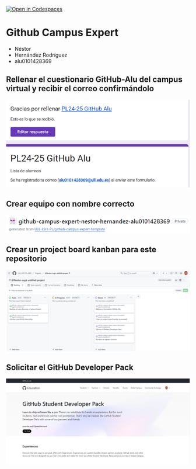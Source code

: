 [![Open in Codespaces](https://classroom.github.com/assets/launch-codespace-7f7980b617ed060a017424585567c406b6ee15c891e84e1186181d67ecf80aa0.svg)](https://classroom.github.com/open-in-codespaces?assignment_repo_id=13506169)
# Github Campus Expert 

- Néstor
- Hernández Rodríguez
- alu0101428369

## Rellenar el cuestionario GitHub-Alu del campus virtual y recibir el correo confirmándolo

![correo de confirmacion del cuestionario](docs/2025-02-12.png)

## Crear equipo con nombre correcto

![equipo](docs/nombre_correcto.png)

## Crear un project board kanban para este repositorio

![project board kanban](docs/kanban.png)

## Solicitar el GitHub Developer Pack

![github backpack](docs/Studen_developer.png)
